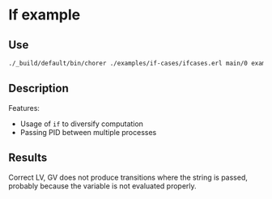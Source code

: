 # If example

## Use

```bash
./_build/default/bin/chorer ./examples/if-cases/ifcases.erl main/0 examples/if-cases
```

## Description

Features:

- Usage of `if` to diversify computation
- Passing PID between multiple processes

## Results

Correct LV, GV does not produce transitions where the string is passed, probably because the variable is not evaluated properly.